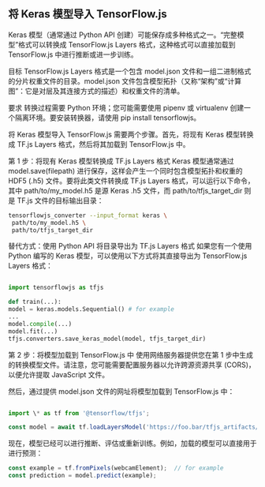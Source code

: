 ## 将 Keras 模型导入 TensorFlow.js

Keras 模型（通常通过 Python API 创建）可能保存成多种格式之一。“完整模型”格式可以转换成 TensorFlow.js Layers 格式，这种格式可以直接加载到 TensorFlow.js 中进行推断或进一步训练。

目标 TensorFlow.js Layers 格式是一个包含 model.json 文件和一组二进制格式的分片权重文件的目录。model.json 文件包含模型拓扑（又称“架构”或“计算图”：它是对层及其连接方式的描述）和权重文件的清单。

要求
转换过程需要 Python 环境；您可能需要使用 pipenv 或 virtualenv 创建一个隔离环境。要安装转换器，请使用 pip install tensorflowjs。

将 Keras 模型导入 TensorFlow.js 需要两个步骤。首先，将现有 Keras 模型转换成 TF.js Layers 格式，然后将其加载到 TensorFlow.js 中。

第 1 步：将现有 Keras 模型转换成 TF.js Layers 格式
Keras 模型通常通过 model.save(filepath) 进行保存，这样会产生一个同时包含模型拓扑和权重的 HDF5 (.h5) 文件。要将此类文件转换成 TF.js Layers 格式，可以运行以下命令，其中 path/to/my_model.h5 是源 Keras .h5 文件，而 path/to/tfjs_target_dir 则是 TF.js 文件的目标输出目录：

```bash
tensorflowjs_converter --input_format keras \
 path/to/my_model.h5 \
 path/to/tfjs_target_dir
```

替代方式：使用 Python API 将目录导出为 TF.js Layers 格式
如果您有一个使用 Python 编写的 Keras 模型，可以使用以下方式将其直接导出为 TensorFlow.js Layers 格式：

```Python

import tensorflowjs as tfjs

def train(...):
model = keras.models.Sequential() # for example
...
model.compile(...)
model.fit(...)
tfjs.converters.save_keras_model(model, tfjs_target_dir)
```

第 2 步：将模型加载到 TensorFlow.js 中
使用网络服务器提供您在第 1 步中生成的转换模型文件。请注意，您可能需要配置服务器以允许跨源资源共享 (CORS)，以便允许提取 JavaScript 文件。

然后，通过提供 model.json 文件的网址将模型加载到 TensorFlow.js 中：

```JavaScript

import \* as tf from '@tensorflow/tfjs';

const model = await tf.loadLayersModel('https://foo.bar/tfjs_artifacts/model.json');
```

现在，模型已经可以进行推断、评估或重新训练。例如，加载的模型可以直接用于进行预测：

```JavaScript
const example = tf.fromPixels(webcamElement);  // for example
const prediction = model.predict(example);
```
